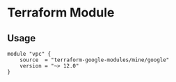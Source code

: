 Terraform Module
================

Usage
-----

    module "vpc" {
        source  = "terraform-google-modules/mine/google"
        version = "~> 12.0"
    }
